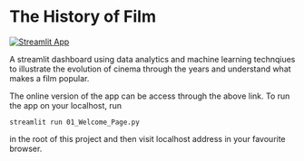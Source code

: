 # The History of Film

[![Streamlit App](https://static.streamlit.io/badges/streamlit_badge_black_white.svg)](https://dzhub2-history-of-film-01-welcome-page-ge5s0u.streamlit.app/)

A streamlit dashboard using data analytics and machine learning technqiues to illustrate the evolution of cinema through the years and understand what makes a film popular.


The online version of the app can be access through the above link. To run the app on your localhost, run

```
streamlit run 01_Welcome_Page.py
```

in the root of this project and then visit localhost address in your favourite browser.